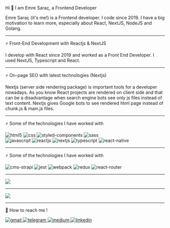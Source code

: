 <!-- Hi there 👋 -->
<!--
   **Emmre/Emmre** is a ✨ _special_ ✨ repository because its `README.md` (this file) appears on your GitHub profile.-->
Hi 👋 I am Emre Saraç, a Frontend Developer
<p>Emre Saraç (it's me!) is a Frontend developer. I code since 2019. I have a big motivation to learn more, especially about React, NextJS, NodeJS and Golang.</p>
<hr />
<p>⚡ Front-End Development with Reactjs & NextJS</p>
<p>I develop with React since 2019 and worked as a Front End Developer. I used NextJS, Typescript and React.</p>
<hr />
<p>⚡ On-page SEO with latest technologies (Nextjs)</p>
<p>Nextjs (server side rendering package) is important tools for a developer nowadays. As you know React projects are rendered on client side and that can be a disadvantage when search engine bots see only js files instead of text content. Nextjs gives Google bots to see rendered html page instead of chunk.js & main.js files.</p>
<hr />
<p>⚡ Some of the technologies I have worked with</p>
<p>
   <img src="https://img.shields.io/badge/HTML5-E34F26?style=for-the-badge&logo=html5&logoColor=white" alt="html5" />
   <img src="https://img.shields.io/badge/CSS3-1572B6?style=for-the-badge&logo=css3&logoColor=white" alt="css" />
   <img src="https://img.shields.io/badge/styled--components-DB7093?style=for-the-badge&logo=styled-components&logoColor=white" alt="styled-components" />
   <img src="https://img.shields.io/badge/Sass-CC6699?style=for-the-badge&logo=sass&logoColor=white" alt="sass" />
   <br />
   <img src="https://img.shields.io/badge/JavaScript-323330?style=for-the-badge&logo=javascript&logoColor=F7DF1E" alt="javascript" />
   <img src="https://img.shields.io/badge/React-20232A?style=for-the-badge&logo=react&logoColor=61DAFB" alt="reactjs" />
   <img src="https://img.shields.io/badge/next%20js-000000?style=for-the-badge&logo=nextdotjs&logoColor=white" alt="nextjs" />
   <img src="https://img.shields.io/badge/TypeScript-007ACC?style=for-the-badge&logo=typescript&logoColor=white" alt="typescript" />
   <img src="https://img.shields.io/badge/React_Native-20232A?style=for-the-badge&logo=react&logoColor=61DAFB" alt="react-native" />
</p>
<hr />
<p>⚡ Some of the technologies I have worked with</p>
<p>
   <img src="https://img.shields.io/badge/strapi-2F2E8B?style=for-the-badge&logo=strapi&logoColor=white" alt="cms-strapi"/>
   <img src="https://img.shields.io/badge/Jest-C21325?style=for-the-badge&logo=jest&logoColor=white" alt="jest"/>
   <img src="https://img.shields.io/badge/Webpack-8DD6F9?style=for-the-badge&logo=Webpack&logoColor=white" alt="webpack"/>
   <img src="https://img.shields.io/badge/Redux-593D88?style=for-the-badge&logo=redux&logoColor=white" alt="redux" />
   <img src="https://img.shields.io/badge/React_Router-CA4245?style=for-the-badge&logo=react-router&logoColor=white"  alt="react-router" />
</p>
<hr />
<img src="https://github-readme-stats.vercel.app/api?username=Emmre&hide=contribs,prs&show_icons=true&theme=radical" />
<hr />
<img src="https://github-readme-stats.vercel.app/api/top-langs/?username=Emmre&hide=html&layout=compact&show_icons=true&theme=radical" />
<hr />
<p>💬 How to reach me !</p>
<a href="mailto:emreesrc@gmail.com">
<img src="https://img.shields.io/badge/Gmail-D14836?style=for-the-badge&logo=gmail&logoColor=white" alt="gmail" />
</a>
<a href="https://t.me/heyImEmo">
<img src="https://img.shields.io/badge/Telegram-2CA5E0?style=for-the-badge&logo=telegram&logoColor=white" alt="telegram" />
</a>
<a href="https://medium.com/@emreesrc">
<img src="https://img.shields.io/badge/Medium-12100E?style=for-the-badge&logo=medium&logoColor=white" alt="medium" />
</a>
<a href="https://www.linkedin.com/in/emreesrc/">
<img src="https://img.shields.io/badge/LinkedIn-0077B5?style=for-the-badge&logo=linkedin&logoColor=white" alt="linkedin"  />
</a>
